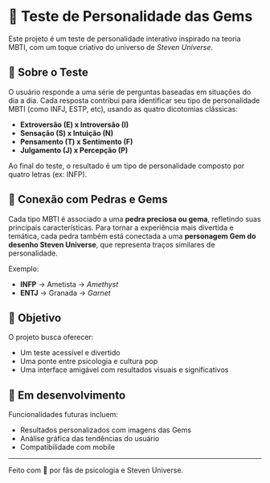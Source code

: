 # 💎 Teste de Personalidade das Gems

Este projeto é um teste de personalidade interativo inspirado na teoria MBTI, com um toque criativo do universo de *Steven Universe*.

## 🧠 Sobre o Teste

O usuário responde a uma série de perguntas baseadas em situações do dia a dia. Cada resposta contribui para identificar seu tipo de personalidade MBTI (como INFJ, ESTP, etc), usando as quatro dicotomias clássicas:

- **Extroversão (E) x Introversão (I)**
- **Sensação (S) x Intuição (N)**
- **Pensamento (T) x Sentimento (F)**
- **Julgamento (J) x Percepção (P)**

Ao final do teste, o resultado é um tipo de personalidade composto por quatro letras (ex: INFP).

## 💎 Conexão com Pedras e Gems

Cada tipo MBTI é associado a uma **pedra preciosa ou gema**, refletindo suas principais características. Para tornar a experiência mais divertida e temática, cada pedra também está conectada a uma **personagem Gem do desenho Steven Universe**, que representa traços similares de personalidade.

Exemplo:
- **INFP** → Ametista → *Amethyst*
- **ENTJ** → Granada → *Garnet*

## 🎯 Objetivo

O projeto busca oferecer:
- Um teste acessível e divertido
- Uma ponte entre psicologia e cultura pop
- Uma interface amigável com resultados visuais e significativos

## 🚧 Em desenvolvimento

Funcionalidades futuras incluem:
- Resultados personalizados com imagens das Gems
- Análise gráfica das tendências do usuário
- Compatibilidade com mobile

---

Feito com 💜 por fãs de psicologia e Steven Universe.

